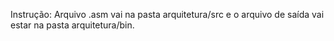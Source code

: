Instrução: Arquivo .asm vai na pasta arquitetura/src e o arquivo de saída vai estar na pasta arquitetura/bin.
